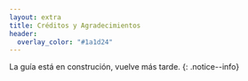 ```yaml
---
layout: extra
title: Créditos y Agradecimientos
header:
  overlay_color: "#1a1d24"
---
```


La guía está en construción, vuelve más tarde.
{: .notice--info}
